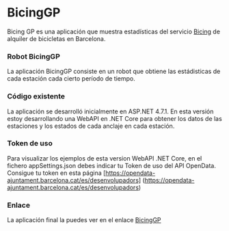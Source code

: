 # BicingGP

Bicing GP es una aplicación que muestra estadísticas del servicio [Bicing](https://bicing.barcelona/mapa-de-disponibilitat) de alquiler de bicicletas en Barcelona.

### Robot BicingGP

La aplicación BicingGP consiste en un robot que obtiene las estádisticas de cada estación cada cierto período de tiempo.

### Código existente

La aplicación se desarrolló inicialmente en ASP.NET 4.7.1. En esta versión estoy desarrollando una WebAPI en .NET Core para obtener los datos de las estaciones y los estados de cada anclaje en cada estación.

### Token de uso

Para visualizar los ejemplos de esta version WebAPI .NET Core, en el fichero appSettings.json debes indicar tu Token de uso del API OpenData. 
Consigue tu token en esta página [https://opendata-ajuntament.barcelona.cat/es/desenvolupadors] (https://opendata-ajuntament.barcelona.cat/es/desenvolupadors)

### Enlace 

La aplicación final la puedes ver en el enlace [BicingGP](http://www.gestion-personal.com/bicing)
